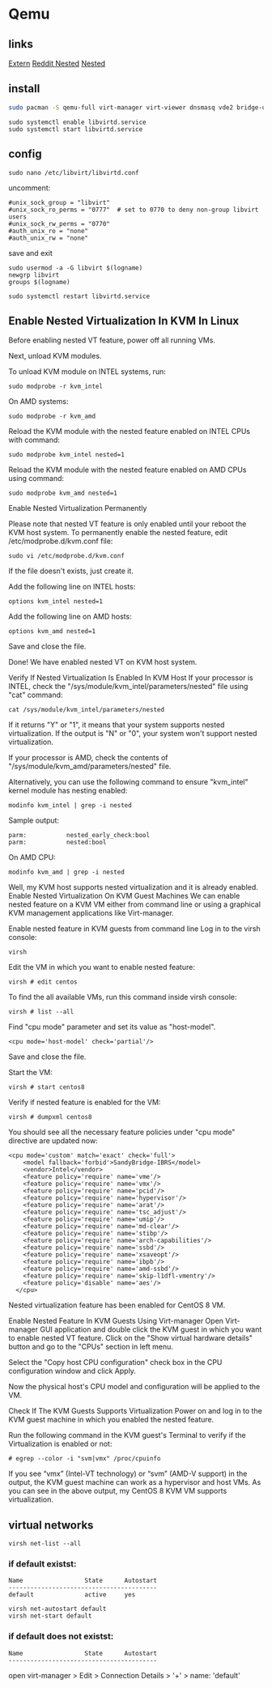 # Qemu

## links
[Extern](https://computingforgeeks.com/install-kvm-qemu-virt-manager-arch-manjar/)
[Reddit Nested](https://www.reddit.com/r/archlinux/comments/j4j2ah/amd_nested_virtualization_in_linux/?rdt=57770)
[Nested](https://ostechnix.com/how-to-enable-nested-virtualization-in-kvm-in-linux/)

## install

````bash
sudo pacman -S qemu-full virt-manager virt-viewer dnsmasq vde2 bridge-utils openbsd-netcat dmidecode swtpm libguestfs spice-vdagent
````

````
sudo systemctl enable libvirtd.service
sudo systemctl start libvirtd.service
````

## config

````
sudo nano /etc/libvirt/libvirtd.conf
````
uncomment:
````
#unix_sock_group = "libvirt"
#unix_sock_ro_perms = "0777"  # set to 0770 to deny non-group libvirt users
#unix_sock_rw_perms = "0770"
#auth_unix_ro = "none"
#auth_unix_rw = "none"
````
save and exit

````
sudo usermod -a -G libvirt $(logname)
newgrp libvirt
groups $(logname)
````
````
sudo systemctl restart libvirtd.service
````
## Enable Nested Virtualization In KVM In Linux
Before enabling nested VT feature, power off all running VMs.

Next, unload KVM modules.

To unload KVM module on INTEL systems, run:
````
sudo modprobe -r kvm_intel
````

On AMD systems:
````
sudo modprobe -r kvm_amd
````
Reload the KVM module with the nested feature enabled on INTEL CPUs with command:
````
sudo modprobe kvm_intel nested=1
````
Reload the KVM module with the nested feature enabled on AMD CPUs using command:
````
sudo modprobe kvm_amd nested=1
````
Enable Nested Virtualization Permanently

Please note that nested VT feature is only enabled until your reboot the KVM host system. To permanently enable the nested feature, edit /etc/modprobe.d/kvm.conf file:
````
sudo vi /etc/modprobe.d/kvm.conf
````
If the file doesn't exists, just create it.

Add the following line on INTEL hosts:
````
options kvm_intel nested=1
````
Add the following line on AMD hosts:
````
options kvm_amd nested=1
````
Save and close the file.

Done! We have enabled nested VT on KVM host system.

Verify If Nested Virtualization Is Enabled In KVM Host
If your processor is INTEL, check the "/sys/module/kvm_intel/parameters/nested" file using "cat" command:
````
cat /sys/module/kvm_intel/parameters/nested
````
If it returns "Y" or "1", it means that your system supports nested virtualization. If the output is "N" or "0", your system won't support nested virtualization.

If your processor is AMD, check the contents of "/sys/module/kvm_amd/parameters/nested" file.

Alternatively, you can use the following command to ensure "kvm_intel" kernel module has nesting enabled:
````
modinfo kvm_intel | grep -i nested
````
Sample output:
````
parm:           nested_early_check:bool
parm:           nested:bool
````
On AMD CPU:
````
modinfo kvm_amd | grep -i nested
````

Well, my KVM host supports nested virtualization and it is already enabled.
Enable Nested Virtualization On KVM Guest Machines
We can enable nested feature on a KVM VM either from command line or using a graphical KVM management applications like Virt-manager.

Enable nested feature in KVM guests from command line
Log in to the virsh console:
````
virsh
````
Edit the VM in which you want to enable nested feature:
````
virsh # edit centos
````
To find the all available VMs, run this command inside virsh console:
````
virsh # list --all
````
Find "cpu mode" parameter and set its value as "host-model".
````
<cpu mode='host-model' check='partial'/>
````
Save and close the file.

Start the VM:
````
virsh # start centos8
````
Verify if nested feature is enabled for the VM:
````
virsh # dumpxml centos8
````
You should see all the necessary feature policies under "cpu mode" directive are updated now:
````
<cpu mode='custom' match='exact' check='full'>
    <model fallback='forbid'>SandyBridge-IBRS</model>
    <vendor>Intel</vendor>
    <feature policy='require' name='vme'/>
    <feature policy='require' name='vmx'/>
    <feature policy='require' name='pcid'/>
    <feature policy='require' name='hypervisor'/>
    <feature policy='require' name='arat'/>
    <feature policy='require' name='tsc_adjust'/>
    <feature policy='require' name='umip'/>
    <feature policy='require' name='md-clear'/>
    <feature policy='require' name='stibp'/>
    <feature policy='require' name='arch-capabilities'/>
    <feature policy='require' name='ssbd'/>
    <feature policy='require' name='xsaveopt'/>
    <feature policy='require' name='ibpb'/>
    <feature policy='require' name='amd-ssbd'/>
    <feature policy='require' name='skip-l1dfl-vmentry'/>
    <feature policy='disable' name='aes'/>
  </cpu>
````

Nested virtualization feature has been enabled for CentOS 8 VM.

Enable Nested Feature In KVM Guests Using Virt-manager
Open Virt-manager GUI application and double click the KVM guest in which you want to enable nested VT feature. Click on the "Show virtual hardware details" button and go to the "CPUs" section in left menu.

Select the "Copy host CPU configuration" check box in the CPU configuration window and click Apply.

Now the physical host's CPU model and configuration will be applied to the VM.

Check If The KVM Guests Supports Virtualization
Power on and log in to the KVM guest machine in which you enabled the nested feature.

Run the following command in the KVM guest's Terminal to verify if the Virtualization is enabled or not:
````
# egrep --color -i "svm|vmx" /proc/cpuinfo
````

If you see “vmx” (Intel-VT technology) or “svm” (AMD-V support) in the output, the KVM guest machine can work as a hypervisor and host VMs. As you can see in the above output, my CentOS 8 KVM VM supports virtualization.

## virtual networks
````
virsh net-list --all
````
### if default existst:

````
Name                 State      Autostart
-----------------------------------------
default              active     yes
````

````
virsh net-autostart default
virsh net-start default
````

### if default does not existst:

````
Name                 State      Autostart
-----------------------------------------

````
open virt-manager > Edit > Connection Details > '+' > name: 'default'
````
